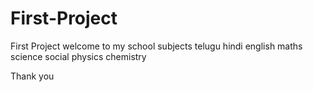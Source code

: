 # First-Project
First Project
welcome to my school
subjects
telugu
hindi
english
maths
science
social
physics
chemistry




Thank you
